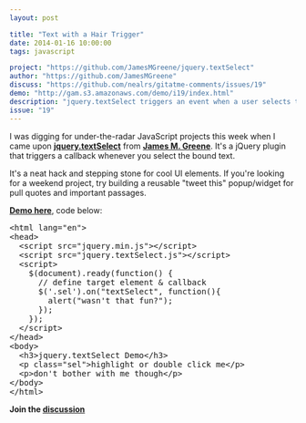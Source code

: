 ```yaml
---
layout: post

title: "Text with a Hair Trigger"
date: 2014-01-16 10:00:00
tags: javascript

project: "https://github.com/JamesMGreene/jquery.textSelect"
author: "https://github.com/JamesMGreene"
discuss: "https://github.com/nealrs/gitatme-comments/issues/19"
demo: "http://gam.s3.amazonaws.com/demo/i19/index.html"
description: "jquery.textSelect triggers an event when a user selects text"
issue: "19"
---
```


I was digging for under-the-radar JavaScript projects this week when I came upon <strong><a href="{{ page.project }}" target="_blank" title="jquery.textSelect on GitHub">jquery.textSelect</a></strong> from <strong><a href="{{ page.author }}" target="_blank" title="James M. Greene on GitHub">James M. Greene</a></strong>. It's a jQuery plugin that triggers a callback whenever you select the bound text.

It's a neat hack and stepping stone for cool UI elements. If you're looking for a weekend project, try building a reusable "tweet this" popup/widget for pull quotes and important passages. 

<strong><a href="{{ page.demo }}" target="_blank" title="jquery.textSelect Demo">Demo here</a></strong>, code below:

<pre class="prettyprint lang-html">
&lt;html lang="en"&gt;
&lt;head&gt;
  &lt;script src="jquery.min.js"&gt;&lt;/script&gt;
  &lt;script src="jquery.textSelect.js"&gt;&lt;/script&gt;
  &lt;script&gt;
    $(document).ready(function() {
      // define target element & callback  
      $('.sel').on("textSelect", function(){
        alert("wasn't that fun?");
      });    
    });  
  &lt;/script&gt;
&lt;/head&gt;
&lt;body&gt;
  &lt;h3&gt;jquery.textSelect Demo&lt;/h3&gt;
  &lt;p class="sel"&gt;highlight or double click me&lt;/p&gt;
  &lt;p&gt;don't bother with me though&lt;/p&gt;
&lt;/body&gt;
&lt;/html&gt;
</pre>

<p><strong>Join the <a class = "nodeco" href="{{ page.url }}#comments" title="Discuss this issue of Git @ Me online"><i class="icon-comments icon-large "></i> discussion</a></strong></p>